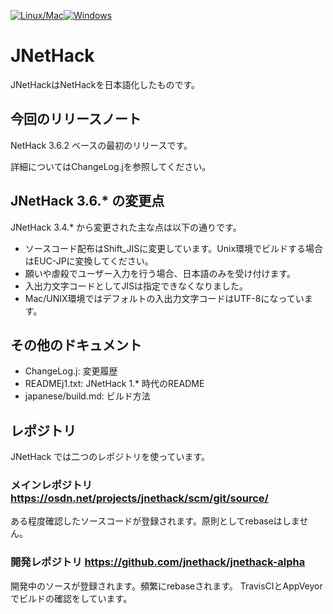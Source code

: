 [![Linux/Mac](https://travis-ci.org/jnethack/jnethack-alpha.svg?branch=develop)](https://travis-ci.org/jnethack/jnethack-alpha)[![Windows](https://ci.appveyor.com/api/projects/status/2no8rc2q162ssb2c/branch/develop?svg=true)](https://ci.appveyor.com/project/argrath/jnethack-alpha/branch/develop)

# JNetHack

JNetHackはNetHackを日本語化したものです。

## 今回のリリースノート

NetHack 3.6.2 ベースの最初のリリースです。

詳細についてはChangeLog.jを参照してください。

## JNetHack 3.6.* の変更点

JNetHack 3.4.* から変更された主な点は以下の通りです。

 * ソースコード配布はShift_JISに変更しています。Unix環境でビルドする場合はEUC-JPに変換してください。
 * 願いや虐殺でユーザー入力を行う場合、日本語のみを受け付けます。
 * 入出力文字コードとしてJISは指定できなくなりました。
 * Mac/UNIX環境ではデフォルトの入出力文字コードはUTF-8になっています。

## その他のドキュメント

 * ChangeLog.j: 変更履歴
 * READMEj1.txt: JNetHack 1.* 時代のREADME
 * japanese/build.md: ビルド方法

## レポジトリ

JNetHack では二つのレポジトリを使っています。

### メインレポジトリ https://osdn.net/projects/jnethack/scm/git/source/

ある程度確認したソースコードが登録されます。原則としてrebaseはしません。

### 開発レポジトリ https://github.com/jnethack/jnethack-alpha

開発中のソースが登録されます。頻繁にrebaseされます。
TravisCIとAppVeyorでビルドの確認をしています。
